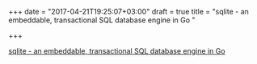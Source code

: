 +++
date = "2017-04-21T19:25:07+03:00"
draft = true
title = "sqlite - an embeddable, transactional SQL database engine in Go "

+++

<p><a href="https://github.com/cznic/sqlite">sqlite - an embeddable, transactional SQL database engine in Go </a></p>